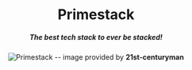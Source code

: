 <div align="center">

# Primestack
##### The best tech stack to ever be stacked!

![Primestack](https://user-images.githubusercontent.com/60197499/215845158-8870221b-6491-4243-bae5-4e7abc409d95.png)
-- image provided by **21st-centuryman**
